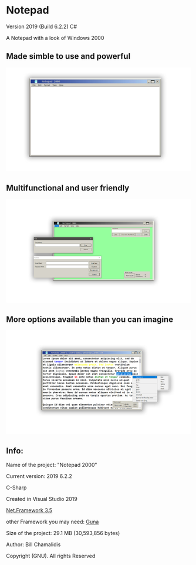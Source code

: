 # Notepad
Version 2019 (Build 6.2.2) C#
<p>A Notepad with a look of Windows 2000</p>
<p><h2>Made simble to use and powerful</h2> </p>

![](Notepad2000.jpg)
<br>
<p> <h2> Multifunctional and user friendly </h2> </p>

![](img/Notepad2000ShowFuctions.jpg)

<p> <h2> More options available than you can imagine </h2> </p>

![](img/ContextMenu.jpg)

<p> <h2> Info: </h2> </p>
<p>Name of the project: "Notepad 2000"</p>
<p>Current version: 2019 6.2.2 </p>
<p>C-Sharp</p>
<p>Created in Visual Studio 2019 </p>
<p><a href="https://www.microsoft.com/en-us/download/details.aspx?id=21">Net.Framework 3.5</a> </p>
<p>other Framework you may need: <a href="https://github.com/sobatdata/Guna.UI-Framework-Lib.git">Guna</a> </p>
<p>Size of the project: 29.1 MB (30,593,856 bytes) </p>
<p>Author: Bill Chamalidis</p>
<p>Copyright (GNU). All rights Reserved</p>
